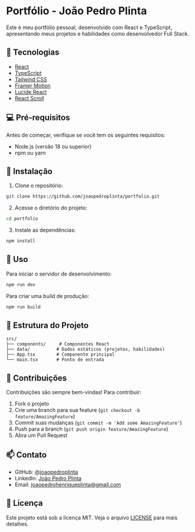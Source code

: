 # Portfólio - João Pedro Plinta

Este é meu portfólio pessoal, desenvolvido com React e TypeScript, apresentando meus projetos e habilidades como desenvolvedor Full Stack.

## 🚀 Tecnologias

- [React](https://reactjs.org/)
- [TypeScript](https://www.typescriptlang.org/)
- [Tailwind CSS](https://tailwindcss.com/)
- [Framer Motion](https://www.framer.com/motion/)
- [Lucide React](https://lucide.dev/)
- [React Scroll](https://www.npmjs.com/package/react-scroll)

## 💻 Pré-requisitos

Antes de começar, verifique se você tem os seguintes requisitos:

- Node.js (versão 18 ou superior)
- npm ou yarn

## 🔧 Instalação

1. Clone o repositório:
```bash
git clone https://github.com/joaopedroplinta/portfolio.git
```

2. Acesse o diretório do projeto:
```bash
cd portfolio
```

3. Instale as dependências:
```bash
npm install
```

## 🚀 Uso

Para iniciar o servidor de desenvolvimento:

```bash
npm run dev
```

Para criar uma build de produção:

```bash
npm run build
```

## 📝 Estrutura do Projeto

```
src/
├── components/     # Componentes React
├── data/          # Dados estáticos (projetos, habilidades)
├── App.tsx        # Componente principal
└── main.tsx       # Ponto de entrada
```

## 🤝 Contribuições

Contribuições são sempre bem-vindas! Para contribuir:

1. Fork o projeto
2. Crie uma branch para sua feature (`git checkout -b feature/AmazingFeature`)
3. Commit suas mudanças (`git commit -m 'Add some AmazingFeature'`)
4. Push para a branch (`git push origin feature/AmazingFeature`)
5. Abra um Pull Request

## 📫 Contato

- GitHub: [@joaopedroplinta](https://github.com/joaopedroplinta)
- LinkedIn: [João Pedro Plinta](https://www.linkedin.com/in/joao-pedro-plinta/)
- Email: joaopedrohenriqueplinta@gmail.com

## 📄 Licença

Este projeto está sob a licença MIT. Veja o arquivo [LICENSE](LICENSE) para mais detalhes.